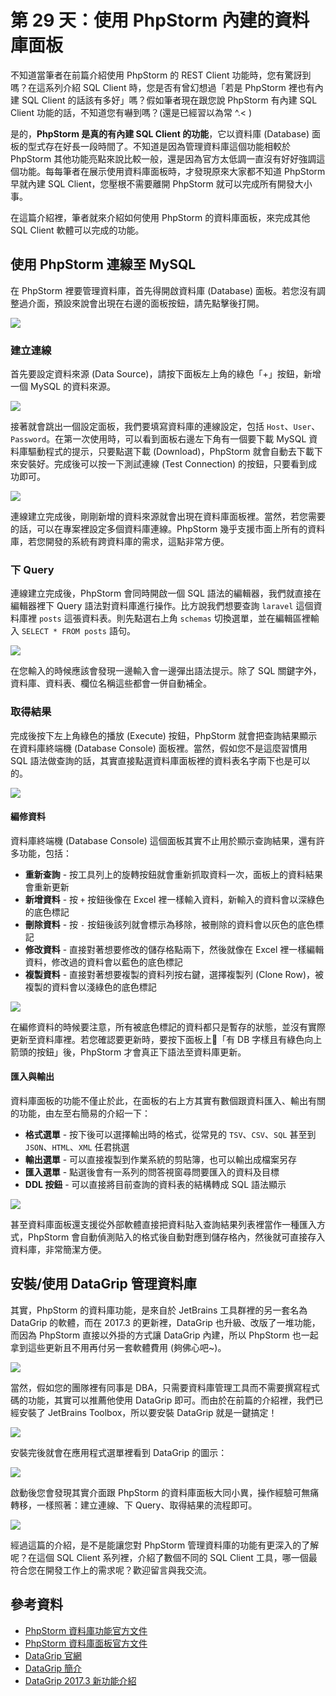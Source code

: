 # 第 29 天：使用 PhpStorm 內建的資料庫面板

不知道當筆者在前篇介紹使用 PhpStorm 的 REST Client 功能時，您有驚訝到嗎？在這系列介紹 SQL Client 時，您是否有曾幻想過「若是 PhpStorm 裡也有內建 SQL Client 的話該有多好」嗎？假如筆者現在跟您說 PhpStorm 有內建 SQL Client 功能的話，不知道您有嚇到嗎？(還是已經習以為常 ^.< )

是的，**PhpStorm 是真的有內建 SQL Client 的功能**，它以資料庫 (Database) 面板的型式存在好長一段時間了。不知道是因為管理資料庫這個功能相較於 PhpStorm 其他功能亮點來說比較一般，還是因為官方太低調一直沒有好好強調這個功能。每每筆者在展示使用資料庫面板時，才發現原來大家都不知道 PhpStorm 早就內建 SQL Client，您壓根不需要離開 PhpStorm 就可以完成所有開發大小事。

在這篇介紹裡，筆者就來介紹如何使用 PhpStorm 的資料庫面板，來完成其他 SQL Client 軟體可以完成的功能。

## 使用 PhpStorm 連線至 MySQL

在 PhpStorm 裡要管理資料庫，首先得開啟資料庫 (Database) 面板。若您沒有調整過介面，預設來說會出現在右邊的面板按鈕，請先點擊後打開。

![](assets/day-29/using-database-window-in-phpstorm-step1.png)

### 建立連線

首先要設定資料來源 (Data Source)，請按下面板左上角的綠色「+」按鈕，新增一個 MySQL 的資料來源。

![](assets/day-29/using-database-window-in-phpstorm-step2.png)

接著就會跳出一個設定面板，我們要填寫資料庫的連線設定，包括 `Host`、`User`、`Password`。在第一次使用時，可以看到面板右邊左下角有一個要下載 MySQL 資料庫驅動程式的提示，只要點選下載 (Download)，PhpStorm 就會自動去下載下來安裝好。完成後可以按一下測試連線 (Test Connection) 的按鈕，只要看到成功即可。

![](assets/day-29/using-database-window-in-phpstorm-step3.png)

連線建立完成後，剛剛新增的資料來源就會出現在資料庫面板裡。當然，若您需要的話，可以在專案裡設定多個資料庫連線。PhpStorm 幾乎支援市面上所有的資料庫，若您開發的系統有跨資料庫的需求，這點非常方便。

### 下 Query

連線建立完成後，PhpStorm 會同時開啟一個 SQL 語法的編輯器，我們就直接在編輯器裡下 Query 語法對資料庫進行操作。比方說我們想要查詢 `laravel` 這個資料庫裡 `posts` 這張資料表。則先點選右上角 `schemas` 切換選單，並在編輯區裡輸入 `SELECT * FROM posts` 語句。

![](assets/day-29/using-database-window-in-phpstorm-step4.png)

在您輸入的時候應該會發現一邊輸入會一邊彈出語法提示。除了 SQL 關鍵字外，資料庫、資料表、欄位名稱這些都會一併自動補全。

### 取得結果

完成後按下左上角綠色的播放 (Execute) 按鈕，PhpStorm 就會把查詢結果顯示在資料庫終端機 (Database Console) 面板裡。當然，假如您不是這麼習慣用 SQL 語法做查詢的話，其實直接點選資料庫面板裡的資料表名字兩下也是可以的。

![](assets/day-29/using-database-window-in-phpstorm-step5.png)

#### 編修資料

資料庫終端機 (Database Console) 這個面板其實不止用於顯示查詢結果，還有許多功能，包括：

* **重新查詢** - 按工具列上的旋轉按鈕就會重新抓取資料一次，面板上的資料結果會重新更新
* **新增資料** - 按 `+` 按鈕後像在 Excel 裡一樣輸入資料，新輸入的資料會以深綠色的底色標記
* **刪除資料** - 按 `-` 按鈕後該列就會標示為移除，被刪除的資料會以灰色的底色標記
* **修改資料** - 直接對著想要修改的儲存格點兩下，然後就像在 Excel 裡一樣編輯資料，修改過的資料會以藍色的底色標記
* **複製資料** - 直接對著想要複製的資料列按右鍵，選擇複製列 (Clone Row)，被複製的資料會以淺綠色的底色標記

![](assets/day-29/using-database-window-in-phpstorm-step6.png)

在編修資料的時候要注意，所有被底色標記的資料都只是暫存的狀態，並沒有實際更新至資料庫裡。若您確認要更新時，要按下面板上「有 DB 字樣且有綠色向上箭頭的按鈕」後，PhpStorm 才會真正下語法至資料庫更新。

#### 匯入與輸出

資料庫面板的功能不僅止於此，在面板的右上方其實有數個跟資料匯入、輸出有關的功能，由左至右簡易的介紹一下：

* **格式選單** - 按下後可以選擇輸出時的格式，從常見的 `TSV`、`CSV`、`SQL` 甚至到 `JSON`、`HTML`、`XML` 任君挑選
* **輸出選單** - 可以直接複製到作業系統的剪貼簿，也可以輸出成檔案另存
* **匯入選單** - 點選後會有一系列的問答視窗尋問要匯入的資料及目標
* **DDL 按鈕** - 可以直接將目前查詢的資料表的結構轉成 SQL 語法顯示

![](assets/day-29/using-database-window-in-phpstorm-step7.png)

甚至資料庫面板還支援從外部軟體直接把資料貼入查詢結果列表裡當作一種匯入方式，PhpStorm 會自動偵測貼入的格式後自動對應到儲存格內，然後就可直接存入資料庫，非常簡潔方便。

## 安裝/使用 DataGrip 管理資料庫

其實，PhpStorm 的資料庫功能，是來自於 JetBrains 工具群裡的另一套名為 DataGrip 的軟體，而在 2017.3 的更新裡，DataGrip 也升級、改版了一堆功能，而因為 PhpStorm 直接以外掛的方式讓 DataGrip 內建，所以 PhpStorm 也一起拿到這些更新且不用再付另一套軟體費用 (夠佛心吧~)。

![](assets/day-29/datagrip-install-step1.png)

當然，假如您的團隊裡有同事是 DBA，只需要資料庫管理工具而不需要撰寫程式碼的功能，其實可以推薦他使用 DataGrip 即可。而由於在前篇的介紹裡，我們已經安裝了 JetBrains Toolbox，所以要安裝 DataGrip 就是一鍵搞定！

![](assets/day-29/datagrip-install-step2.png)

安裝完後就會在應用程式選單裡看到 DataGrip 的圖示：

![](assets/day-29/datagrip-install-step3.png)

啟動後您會發現其實介面跟 PhpStorm 的資料庫面板大同小異，操作經驗可無痛轉移，一樣照著：建立連線、下 Query、取得結果的流程即可。

![](assets/day-29/datagrip-install-step4.png)

經過這篇的介紹，是不是能讓您對 PhpStorm 管理資料庫的功能有更深入的了解呢？在這個 SQL Client 系列裡，介紹了數個不同的 SQL Client 工具，哪一個最符合您在開發工作上的需求呢？歡迎留言與我交流。

## 參考資料

* [PhpStorm 資料庫功能官方文件](https://www.jetbrains.com/help/phpstorm/databases-and-sql.html)
* [PhpStorm 資料庫面板官方文件](https://www.jetbrains.com/help/phpstorm/database-tool-window.html)
* [DataGrip 官網](https://www.jetbrains.com/datagrip/)
* [DataGrip 簡介](https://www.youtube.com/watch?v=Xb9K8IAdZNg)
* [DataGrip 2017.3 新功能介紹](https://blog.jetbrains.com/datagrip/2017/12/06/datagrip-2017-3/)
